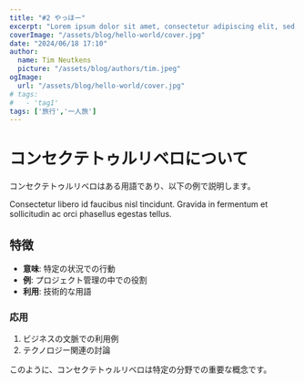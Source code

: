 ```yaml
---
title: "#2 やっほー"
excerpt: "Lorem ipsum dolor sit amet, consectetur adipiscing elit, sed do eiusmod tempor incididunt ut labore et dolore magna aliqua. Praesent elementum facilisis leo vel fringilla est ullamcorper eget. At imperdiet dui accumsan sit amet nulla facilities morbi tempus."
coverImage: "/assets/blog/hello-world/cover.jpg"
date: "2024/06/18 17:10"
author:
  name: Tim Neutkens
  picture: "/assets/blog/authors/tim.jpeg"
ogImage:
  url: "/assets/blog/hello-world/cover.jpg"
# tags: 
#   - 'tag1'
tags: ['旅行','一人旅']
---
```


# コンセクテトゥルリベロについて

コンセクテトゥルリベロはある用語であり、以下の例で説明します。

Consectetur libero id faucibus nisl tincidunt. Gravida in fermentum et sollicitudin ac orci phasellus egestas tellus.

## 特徴

- **意味**: 特定の状況での行動
- **例**: プロジェクト管理の中での役割
- **利用**: 技術的な用語

### 応用

1. ビジネスの文脈での利用例
2. テクノロジー関連の討論

このように、コンセクテトゥルリベロは特定の分野での重要な概念です。
